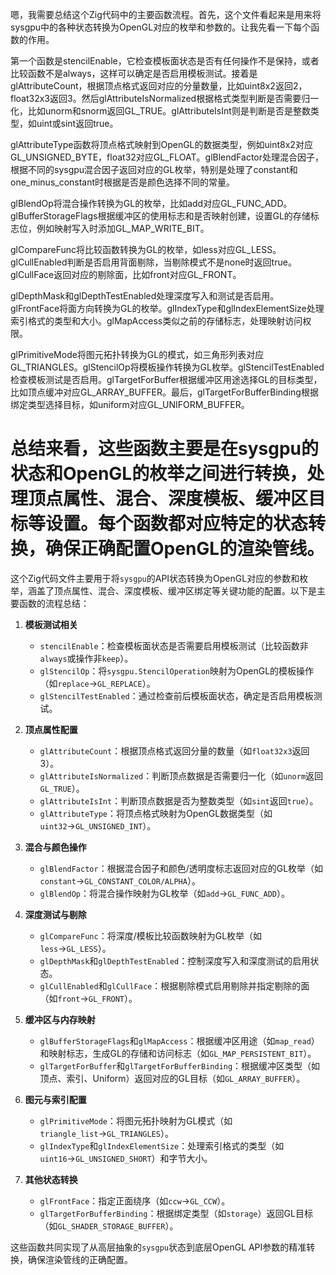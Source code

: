 嗯，我需要总结这个Zig代码中的主要函数流程。首先，这个文件看起来是用来将sysgpu中的各种状态转换为OpenGL对应的枚举和参数的。让我先看一下每个函数的作用。

第一个函数是stencilEnable，它检查模板面状态是否有任何操作不是保持，或者比较函数不是always，这样可以确定是否启用模板测试。接着是glAttributeCount，根据顶点格式返回对应的分量数量，比如uint8x2返回2，float32x3返回3。然后glAttributeIsNormalized根据格式类型判断是否需要归一化，比如unorm和snorm返回GL_TRUE。glAttributeIsInt则是判断是否是整数类型，如uint或sint返回true。

glAttributeType函数将顶点格式映射到OpenGL的数据类型，例如uint8x2对应GL_UNSIGNED_BYTE，float32对应GL_FLOAT。glBlendFactor处理混合因子，根据不同的sysgpu混合因子返回对应的GL枚举，特别是处理了constant和one_minus_constant时根据是否是颜色选择不同的常量。

glBlendOp将混合操作转换为GL的枚举，比如add对应GL_FUNC_ADD。glBufferStorageFlags根据缓冲区的使用标志和是否映射创建，设置GL的存储标志位，例如映射写入时添加GL_MAP_WRITE_BIT。

glCompareFunc将比较函数转换为GL的枚举，如less对应GL_LESS。glCullEnabled判断是否启用背面剔除，当剔除模式不是none时返回true。glCullFace返回对应的剔除面，比如front对应GL_FRONT。

glDepthMask和glDepthTestEnabled处理深度写入和测试是否启用。glFrontFace将面方向转换为GL的枚举。glIndexType和glIndexElementSize处理索引格式的类型和大小。glMapAccess类似之前的存储标志，处理映射访问权限。

glPrimitiveMode将图元拓扑转换为GL的模式，如三角形列表对应GL_TRIANGLES。glStencilOp将模板操作转换为GL枚举。glStencilTestEnabled检查模板测试是否启用。glTargetForBuffer根据缓冲区用途选择GL的目标类型，比如顶点缓冲对应GL_ARRAY_BUFFER。最后，glTargetForBufferBinding根据绑定类型选择目标，如uniform对应GL_UNIFORM_BUFFER。

总结来看，这些函数主要是在sysgpu的状态和OpenGL的枚举之间进行转换，处理顶点属性、混合、深度模板、缓冲区目标等设置。每个函数都对应特定的状态转换，确保正确配置OpenGL的渲染管线。
================================================
这个Zig代码文件主要用于将`sysgpu`的API状态转换为OpenGL对应的参数和枚举，涵盖了顶点属性、混合、深度模板、缓冲区绑定等关键功能的配置。以下是主要函数的流程总结：

1. **模板测试相关**  
   - `stencilEnable`：检查模板面状态是否需要启用模板测试（比较函数非`always`或操作非`keep`）。
   - `glStencilOp`：将`sysgpu.StencilOperation`映射为OpenGL的模板操作（如`replace`→`GL_REPLACE`）。
   - `glStencilTestEnabled`：通过检查前后模板面状态，确定是否启用模板测试。

2. **顶点属性配置**  
   - `glAttributeCount`：根据顶点格式返回分量的数量（如`float32x3`返回3）。
   - `glAttributeIsNormalized`：判断顶点数据是否需要归一化（如`unorm`返回`GL_TRUE`）。
   - `glAttributeIsInt`：判断顶点数据是否为整数类型（如`sint`返回`true`）。
   - `glAttributeType`：将顶点格式映射为OpenGL数据类型（如`uint32`→`GL_UNSIGNED_INT`）。

3. **混合与颜色操作**  
   - `glBlendFactor`：根据混合因子和颜色/透明度标志返回对应的GL枚举（如`constant`→`GL_CONSTANT_COLOR/ALPHA`）。
   - `glBlendOp`：将混合操作映射为GL枚举（如`add`→`GL_FUNC_ADD`）。

4. **深度测试与剔除**  
   - `glCompareFunc`：将深度/模板比较函数映射为GL枚举（如`less`→`GL_LESS`）。
   - `glDepthMask`和`glDepthTestEnabled`：控制深度写入和深度测试的启用状态。
   - `glCullEnabled`和`glCullFace`：根据剔除模式启用剔除并指定剔除的面（如`front`→`GL_FRONT`）。

5. **缓冲区与内存映射**  
   - `glBufferStorageFlags`和`glMapAccess`：根据缓冲区用途（如`map_read`）和映射标志，生成GL的存储和访问标志（如`GL_MAP_PERSISTENT_BIT`）。
   - `glTargetForBuffer`和`glTargetForBufferBinding`：根据缓冲区类型（如顶点、索引、Uniform）返回对应的GL目标（如`GL_ARRAY_BUFFER`）。

6. **图元与索引配置**  
   - `glPrimitiveMode`：将图元拓扑映射为GL模式（如`triangle_list`→`GL_TRIANGLES`）。
   - `glIndexType`和`glIndexElementSize`：处理索引格式的类型（如`uint16`→`GL_UNSIGNED_SHORT`）和字节大小。

7. **其他状态转换**  
   - `glFrontFace`：指定正面绕序（如`ccw`→`GL_CCW`）。
   - `glTargetForBufferBinding`：根据绑定类型（如`storage`）返回GL目标（如`GL_SHADER_STORAGE_BUFFER`）。

这些函数共同实现了从高层抽象的`sysgpu`状态到底层OpenGL API参数的精准转换，确保渲染管线的正确配置。
